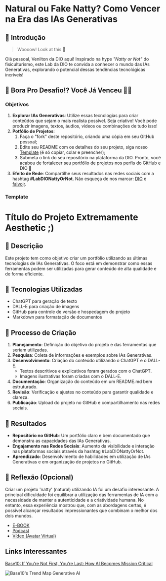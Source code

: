 # Natural ou Fake Natty? Como Vencer na Era das IAs Generativas

## 🚀 Introdução

> Woooow! Look at this 👀

Olá pessoal, Venilton da DIO aqui! Inspirado na hype _"Natty or Not"_ do fisiculturismo, este Lab da DIO te convida a conhecer o mundo das IAs Generativas, explorando o potencial dessas tendências tecnológicas incríveis!

## 🎯 Bora Pro Desafio!? Você Já Venceu 💪🤓

### Objetivos

1. **Explorar IAs Generativas**: Utilize essas tecnologias para criar conteúdos que sejam o mais realista possível. Seja criativo! Você pode produzir imagens, textos, áudios, vídeos ou combinações de tudo isso!
1. **Potfólio de Projetos**:
    1. Faça o "fork" deste repositório, criando uma cópia em seu GitHub pessoal;
    2. Edite seu README com os detalhes do seu projeto, siga nosso [Template](#template) (é só copiar, colar e preencher);
    3. Submeta o link do seu repositório na plataforma da DIO. Pronto, você acabou de fortalecer seu portfólio de projetos nos perfis do GitHub e DIO 🚀
1. **Efeito de Rede**: Compartilhe seus resultados nas redes sociais com a hashtag **#LabDIONattyOrNot**. Não esqueça de nos marcar: [DIO](https://www.linkedin.com/school/dio-makethechange) e [falvojr](https://www.linkedin.com/in/falvojr).

### Template
# Título do Projeto Extremamente Aesthetic ;)

## 📒 Descrição
Este projeto tem como objetivo criar um portfólio utilizando as últimas tecnologias de IAs Generativas. O foco está em demonstrar como essas ferramentas podem ser utilizadas para gerar conteúdo de alta qualidade e de forma eficiente.

## 🤖 Tecnologias Utilizadas
- ChatGPT para geração de texto
- DALL-E para criação de imagens
- GitHub para controle de versão e hospedagem do projeto
- Markdown para formatação de documentos

## 🧐 Processo de Criação
1. **Planejamento**: Definição do objetivo do projeto e das ferramentas que seriam utilizadas.
2. **Pesquisa**: Coleta de informações e exemplos sobre IAs Generativas.
3. **Desenvolvimento**: Criação do conteúdo utilizando o ChatGPT e o DALL-E.
   - Textos descritivos e explicativos foram gerados com o ChatGPT.
   - Imagens ilustrativas foram criadas com o DALL-E.
4. **Documentação**: Organização do conteúdo em um README.md bem estruturado.
5. **Revisão**: Verificação e ajustes no conteúdo para garantir qualidade e clareza.
6. **Publicação**: Upload do projeto no GitHub e compartilhamento nas redes sociais.

## 🚀 Resultados
- **Repositório no GitHub**: Um portfólio claro e bem documentado que demonstra as capacidades das IAs Generativas.
- **Engajamento nas Redes Sociais**: Aumento da visibilidade e interação nas plataformas sociais através da hashtag #LabDIONattyOrNot.
- **Aprendizado**: Desenvolvimento de habilidades em utilização de IAs Generativas e em organização de projetos no GitHub.

## 💭 Reflexão (Opcional)
Criar um projeto 'natty' (natural) utilizando IA foi um desafio interessante. A principal dificuldade foi equilibrar a utilização das ferramentas de IA com a necessidade de manter a autenticidade e a criatividade humana. No entanto, essa experiência mostrou que, com as abordagens certas, é possível alcançar resultados impressionantes que combinam o melhor dos dois mundos.


- [E-BOOK](/exemplos/E-BOOK.md)
- [Podcast](/exemplos/PODCAST.md)
- [Vídeo (Avatar Virtual)](/exemplos/VIDEO.md)

## Links Interessantes

[Base10: If You’re Not First, You’re Last: How AI Becomes Mission Critical](https://base10.vc/post/generative-ai-mission-critical/)

![Base10's Trend Map Generative AI](https://github.com/digitalinnovationone/lab-natty-or-not/assets/730492/f4df26e8-f8f7-4419-8252-c69d73ea930c)
